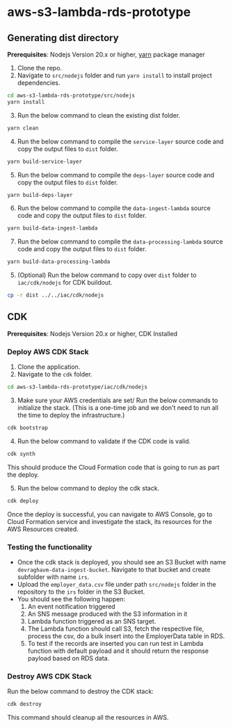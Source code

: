 # aws-s3-lambda-rds-prototype

## Generating dist directory

**Prerequisites**: Nodejs Version 20.x or higher, [yarn](https://classic.yarnpkg.com/lang/en/docs/install/#mac-stable) package manager

1. Clone the repo.
2. Navigate to `src/nodejs` folder and run `yarn install` to install project dependencies.

```sh
cd aws-s3-lambda-rds-prototype/src/nodejs
yarn install
```

3. Run the below command to clean the existing dist folder.

```sh
yarn clean
```

4. Run the below command to compile the `service-layer` source code and copy the output files to `dist` folder.

```sh
yarn build-service-layer
```

5. Run the below command to compile the `deps-layer` source code and copy the output files to `dist` folder.

```sh
yarn build-deps-layer
```

6. Run the below command to compile the `data-ingest-lambda` source code and copy the output files to `dist` folder.

```sh
yarn build-data-ingest-lambda
```

7. Run the below command to compile the `data-processing-lambda` source code and copy the output files to `dist` folder.

```sh
yarn build-data-processing-lambda
```

5.  (Optional) Run the below command to copy over `dist` folder to `iac/cdk/nodejs` for CDK buildout.

```sh
cp -r dist ../../iac/cdk/nodejs
```

## CDK

**Prerequisites**: Nodejs Version 20.x or higher, CDK Installed

### Deploy AWS CDK Stack

1. Clone the application.
2. Navigate to the `cdk` folder.

```sh
cd aws-s3-lambda-rds-prototype/iac/cdk/nodejs
```

3. Make sure your AWS credentials are set/ Run the below commands to initialize the stack. (This is a one-time job and we don't need to run all the time to deploy the infrastructure.)

```sh
cdk bootstrap
```

4. Run the below command to validate if the CDK code is valid.

```sh
cdk synth
```

This should produce the Cloud Formation code that is going to run as part the deploy.

5. Run the below command to deploy the cdk stack.

```sh
cdk deploy
```

Once the deploy is successful, you can navigate to AWS Console, go to Cloud Formation service and investigate the stack, its resources for the AWS Resources created.

### Testing the functionality

- Once the cdk stack is deployed, you should see an S3 Bucket with name `devraghavm-data-ingest-bucket`. Navigate to that bucket and create subfolder with name `irs`.
- Upload the `employer_data.csv` file under path `src/nodejs` folder in the repository to the `irs` folder in the S3 Bucket.
- You should see the following happen:
  1. An event notification triggered
  2. An SNS message produced with the S3 information in it
  3. Lambda function triggered as an SNS target.
  4. The Lambda function should call S3, fetch the respective file, process the csv, do a bulk insert into the EmployerData table in RDS.
  5. To test if the records are inserted you can run test in Lambda function with default payload and it should return the response payload based on RDS data.

### Destroy AWS CDK Stack

Run the below command to destroy the CDK stack:

```sh
cdk destroy
```

This command should cleanup all the resources in AWS.
